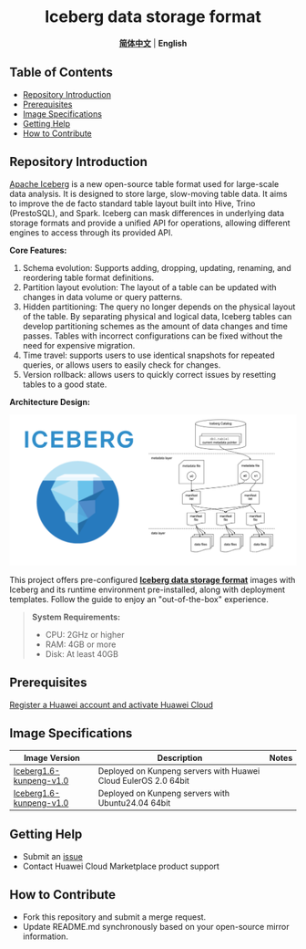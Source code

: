 <p align="center">
  <h1 align="center">Iceberg data storage format</h1>
  <p align="center">
    <a href="README_ZH.md"><strong>简体中文</strong></a> | <strong>English</strong>
  </p>

## Table of Contents

- [Repository Introduction](#repository-introduction)  
- [Prerequisites](#prerequisites)  
- [Image Specifications](#image-specifications)
- [Getting Help](#getting-help)
- [How to Contribute](#how-to-contribute)

## Repository Introduction  
[Apache Iceberg](https://github.com/apache/iceberg) is a new open-source table format used for large-scale data analysis. It is designed to store large, slow-moving table data. It aims to improve the de facto standard table layout built into Hive, Trino (PrestoSQL), and Spark. Iceberg can mask differences in underlying data storage formats and provide a unified API for operations, allowing different engines to access through its provided API.

**Core Features:**
1. Schema evolution: Supports adding, dropping, updating, renaming, and reordering table format definitions.
2. Partition layout evolution: The layout of a table can be updated with changes in data volume or query patterns.
3. Hidden partitioning: The query no longer depends on the physical layout of the table. By separating physical and logical data, Iceberg tables can develop partitioning schemes as the amount of data changes and time passes. Tables with incorrect configurations can be fixed without the need for expensive migration.
4. Time travel: supports users to use identical snapshots for repeated queries, or allows users to easily check for changes.
5. Version rollback: allows users to quickly correct issues by resetting tables to a good state.

**Architecture Design:**

![](./images/img001.png)

This project offers pre-configured [**Iceberg data storage format**](https://marketplace.huaweicloud.com) images with Iceberg and its runtime environment pre-installed, along with deployment templates. Follow the guide to enjoy an "out-of-the-box" experience.

> **System Requirements:**
> - CPU: 2GHz or higher  
> - RAM: 4GB or more  
> - Disk: At least 40GB  

## Prerequisites  
[Register a Huawei account and activate Huawei Cloud](https://support.huaweicloud.com/usermanual-account/account_id_001.html)

## Image Specifications  

| Image Version                                                  | Description                                              | Notes |  
|----------------------------------------------------------------|----------------------------------------------------------|-------|  
| [Iceberg1.6-kunpeng-v1.0](https://github.com/HuaweiCloudDeveloper/airflow-image/tree/Iceberg1.6-kunpeng-v1.0) | Deployed on Kunpeng servers with Huawei Cloud EulerOS 2.0 64bit |  | 
| [Iceberg1.6-kunpeng-v1.0](https://github.com/HuaweiCloudDeveloper/airflow-image/tree/Iceberg1.6-kunpeng-v1.0) | Deployed on Kunpeng servers with Ubuntu24.04 64bit   |  |  

## Getting Help
- Submit an [issue](https://github.com/HuaweiCloudDeveloper/iceberg-image/issues)
- Contact Huawei Cloud Marketplace product support

## How to Contribute
- Fork this repository and submit a merge request.
- Update README.md synchronously based on your open-source mirror information.
